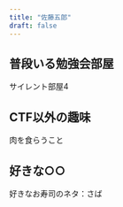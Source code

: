 ```yaml
---
title: "佐藤五郎"
draft: false
---
```


## 普段いる勉強会部屋
サイレント部屋4

## CTF以外の趣味
肉を食らうこと

## 好きな○○
好きなお寿司のネタ：さば